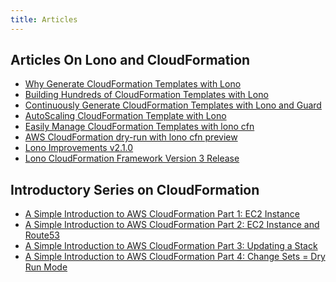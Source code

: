 ```yaml
---
title: Articles
---
```


## Articles On Lono and CloudFormation

* [Why Generate CloudFormation Templates with Lono](https://blog.boltops.com/2017/04/09/why-generate-cloudformation-templates-with-lono)
* [Building Hundreds of CloudFormation Templates with Lono](https://blog.boltops.com/2017/05/07/generating-hundreds-of-cloudformation-templates-with-lono)
* [Continuously Generate CloudFormation Templates with Lono and Guard](https://blog.boltops.com/2017/05/12/continuously-generate-cloudformation-templates-with-lono-and-guard)
* [AutoScaling CloudFormation Template with Lono](https://blog.boltops.com/2017/05/31/autoscaling-cloudformation-template-with-lono)
* [Easily Manage CloudFormation Templates with lono cfn](https://blog.boltops.com/2017/04/13/easily-manage-cloudformation-templates-with-lono-cfn)
* [AWS CloudFormation dry-run with lono cfn preview](https://blog.boltops.com/2017/04/23/aws-cloudformation-dry-run-with-lono-cfn-preview)
* [Lono Improvements v2.1.0](https://blog.boltops.com/2017/05/23/lono-improvements-v2-1-0)
* [Lono CloudFormation Framework Version 3 Release](https://blog.boltops.com/2017/08/28/lono-cloudformation-framework-version-3-release)

## Introductory Series on CloudFormation

* [A Simple Introduction to AWS CloudFormation Part 1: EC2 Instance
](https://blog.boltops.com/2017/03/06/a-simple-introduction-to-aws-cloudformation-part-1-ec2-instance)
* [A Simple Introduction to AWS CloudFormation Part 2: EC2 Instance and Route53
](https://blog.boltops.com/2017/03/20/a-simple-introduction-to-aws-cloudformation-part-2-ec2-instance-and-route53)
* [A Simple Introduction to AWS CloudFormation Part 3: Updating a Stack
](https://blog.boltops.com/2017/03/24/a-simple-introduction-to-aws-cloudformation-part-3-updating-a-stack)
* [A Simple Introduction to AWS CloudFormation Part 4: Change Sets = Dry Run Mode
](https://blog.boltops.com/2017/04/07/a-simple-introduction-to-aws-cloudformation-part-4-change-sets-dry-run-mode)



